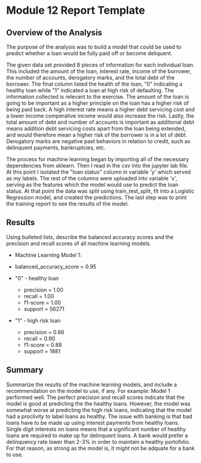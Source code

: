 # Module 12 Report Template

## Overview of the Analysis

The purpose of the analysis was to build a model that could be used to predict whether a loan would be fully paid off or become deliquent.

The given data set provided 8 pieces of information for each individual loan. This included the amount of the loan, interest rate, income of the borrower, the number of accounts, derogatory marks, and the total debt of the borrower. The final column listed the health of the loan, "0" indicating a healthy loan while "1" indicated a loan at high risk of defaulting. The information collected is relevant to the exercise. The amount of the loan is going to be important as a higher principle on the loan has a higher risk of being paid back. A high interest rate means a higher debt servicing cost and a lower income comperative income would also increase the risk. Lastly, the total amount of debt and number of accounts is important as additional debt means addition debt servicing costs apart from the loan being extended, and would therefore mean a higher risk of the borrower is in a lot of debt. Derogatory marks are negative past behaviors in relation to credit, such as delinquent payments, bankruptcies, etc.


The process for machine learning began by importing all of the necessary dependencies from sklearn. Then I read in the csv into the jupyter lab file. At this point I isolated the "loan status" column in variable 'y' which served as my labels. The rest of the columns were uploaded into variable 'x', serving as the features which the model would use to predict the loan status. At that point the data was split using train_test_split, fit into a Logistic Regression model, and created the predictions. The last step was to print the training report to see the results of the model.


## Results

Using bulleted lists, describe the balanced accuracy scores and the precision and recall scores of all machine learning models.

* Machine Learning Model 1:
 - balanced_accuracy_score = 0.95
 
 - "0" - healthy loan
    - precision = 1.00
    - recall = 1.00
    - f1-score = 1.00
    - support = 56271
    
- "1" - high risk loan
    - precision = 0.86
    - recall = 0.90
    - f1-score = 0.88
    - support = 1881

## Summary

Summarize the results of the machine learning models, and include a recommendation on the model to use, if any. For example:
Model 1 performed well. The perfect precision and recall scores indicate that the model is good at predicting the the healthy loans. However, the model was somewhat worse at predicting the high risk loans, indicating that the model had a proclivity to label loans as healthy. The issue with banking is that bad loans have to be made up using interest payments from healthy loans. Single digit interests on loans means that a significant number of healthy loans are required to make up for delinquent loans. A bank would prefer a delinquency rate lower than 2-3% in order to maintain a healthy portofolio. For that reason, as strong as the model is, it might not be adquate for a bank to use. 
